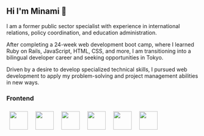 ## Hi I'm Minami 👋

I am a former public sector specialist with experience in international relations, policy coordination, and education administration. 

After completing a 24-week web development boot camp, where I learned Ruby on Rails, JavaScript, HTML, CSS, and more, I am transitioning into a bilingual developer career and seeking opportunities in Tokyo. 

Driven by a desire to develop specialized technical skills, I pursued web development to apply my problem-solving and project management abilities in new ways.

<h3>Frontend</h3>
<img src="https://cdn.jsdelivr.net/gh/devicons/devicon@latest/icons/html5/html5-original-wordmark.svg" style="width: 3rem; height: auto; margin: 0.5rem;" />
<img src="https://cdn.jsdelivr.net/gh/devicons/devicon@latest/icons/css3/css3-original-wordmark.svg" style="width: 3rem; height: auto; margin: 0.5rem;" />
<img src="https://cdn.jsdelivr.net/gh/devicons/devicon@latest/icons/sass/sass-original.svg" style="width: 3rem; height: auto; margin: 0.5rem;" />
<img src="https://cdn.jsdelivr.net/gh/devicons/devicon@latest/icons/javascript/javascript-original.svg" style="width: 3rem; height: auto; margin: 0.5rem;" />
<img src="https://cdn.jsdelivr.net/gh/devicons/devicon@latest/icons/bootstrap/bootstrap-original-wordmark.svg" style="width: 3rem; height: auto; margin: 0.5rem;" />
<img src="https://cdn.jsdelivr.net/gh/devicons/devicon@latest/icons/react/react-original-wordmark.svg" style="width: 3rem; height: auto; margin: 0.5rem;" />



<!--
**minami-77/minami-77** is a ✨ _special_ ✨ repository because its `README.md` (this file) appears on your GitHub profile.

Here are some ideas to get you started:

- 🔭 I’m currently working on ...
- 🌱 I’m currently learning ...
- 👯 I’m looking to collaborate on ...
- 🤔 I’m looking for help with ...
- 💬 Ask me about ...
- 📫 How to reach me: ...
- 😄 Pronouns: ...
- ⚡ Fun fact: ...
-->
